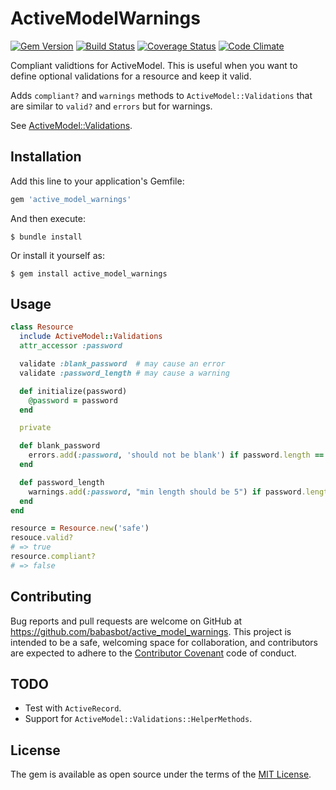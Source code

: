 # ActiveModelWarnings
[![Gem Version](https://badge.fury.io/rb/active_model_warnings.svg)](http://badge.fury.io/rb/active_model_warnings)
[![Build Status](https://travis-ci.org/babasbot/active_model_warnings.svg)](https://travis-ci.org/babasbot/active_model_warnings)
[![Coverage Status](https://coveralls.io/repos/babasbot/active_model_warnings/badge.svg?branch=master&service=github)](https://coveralls.io/github/babasbot/active_model_warnings?branch=master)
[![Code Climate](https://codeclimate.com/github/babasbot/active_model_warnings/badges/gpa.svg)](https://codeclimate.com/github/babasbot/active_model_warnings)

Compliant validtions for ActiveModel. This is useful when you want to define optional validations for a resource and keep it valid.

Adds `compliant?` and `warnings` methods to `ActiveModel::Validations` that are similar to `valid?` and `errors` but for warnings.

See [ActiveModel::Validations](http://api.rubyonrails.org/classes/ActiveModel/Validations.html).

## Installation

Add this line to your application's Gemfile:

```ruby
gem 'active_model_warnings'
```

And then execute:

    $ bundle install

Or install it yourself as:

    $ gem install active_model_warnings

## Usage

```ruby
class Resource
  include ActiveModel::Validations
  attr_accessor :password

  validate :blank_password  # may cause an error
  validate :password_length # may cause a warning

  def initialize(password)
    @password = password
  end

  private

  def blank_password
    errors.add(:password, 'should not be blank') if password.length == 0
  end

  def password_length
    warnings.add(:password, "min length should be 5") if password.length < 5
  end
end

resource = Resource.new('safe')
resouce.valid?
# => true
resource.compliant?
# => false
```

## Contributing

Bug reports and pull requests are welcome on GitHub at https://github.com/babasbot/active_model_warnings. This project is intended to be a safe, welcoming space for collaboration, and contributors are expected to adhere to the [Contributor Covenant](contributor-covenant.org) code of conduct.

## TODO

 - Test with `ActiveRecord`.
 - Support for `ActiveModel::Validations::HelperMethods`.

## License

The gem is available as open source under the terms of the [MIT License](http://opensource.org/licenses/MIT).
